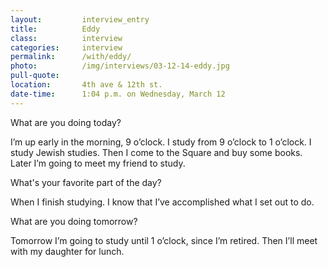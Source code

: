 ```yaml
---
layout:         interview_entry
title:          Eddy
class:          interview
categories:     interview
permalink:      /with/eddy/
photo:          /img/interviews/03-12-14-eddy.jpg
pull-quote:
location:       4th ave & 12th st.
date-time:      1:04 p.m. on Wednesday, March 12
---
```

<p class="question">What are you doing today?</p>
<p>I’m up early in the morning, 9 o’clock. I study from 9 o’clock to 1 o’clock. I study Jewish studies. Then I come to the Square and buy some books. Later I’m going to meet my friend to study.</p>

<p class="question">What's your favorite part of the day?</p>
<p>When I finish studying. I know that I’ve accomplished what I set out to do.</p>

<p class="question">What are you doing tomorrow?</p>
<p>Tomorrow I’m going to study until 1 o’clock, since I’m retired. Then I’ll meet with my daughter for lunch.</p>


